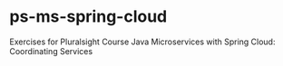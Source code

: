 # ps-ms-spring-cloud
Exercises for Pluralsight Course Java Microservices with Spring Cloud: Coordinating Services
